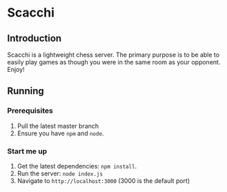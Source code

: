 # Scacchi
## Introduction
Scacchi is a lightweight chess server. The primary purpose is to be able to easily play games
as though you were in the same room as your opponent. Enjoy!

## Running
### Prerequisites

1. Pull the latest master branch
2. Ensure you have `npm` and `node`.

### Start me up

1. Get the latest dependencies: `npm install`.
2. Run the server: `node index.js`
3. Navigate to `http://localhost:3000` (3000 is the default port)
